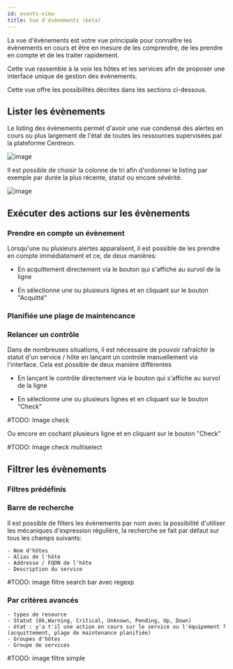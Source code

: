 ```yaml
---
id: events-view
title: Vue d'évènements (beta)
---
```


La vue d'évènements est votre vue principale pour connaître les évènements en cours et être en mesure 
de les comprendre, de les prendre en compte et de les traiter rapidement.

Cette vue rassemble à la voix les hôtes et les services afin de proposer une interface unique de gestion des évènements.

Cette vue offre les possibilités décrites dans les sections ci-dessous.

## Lister les évènements

Le listing des évènements permet d'avoir une vue condensé des alertes en cours ou plus largement de l'état de
toutes les ressources supervisées par la plateforme Centreon.

![image](assets/alerts/events-view/listing.png)

Il est possible de choisir la colonne de tri afin d'ordonner le listing par exemple par durée la plus récente, statut ou encore sévérité. 

![image](assets/alerts/events-view/orderby.gif)

## Exécuter des actions sur les évènements

### Prendre en compte un évènement 

Lorsqu'une ou plusieurs alertes apparaîsent, il est possible de les prendre en compte immédiatement et ce, de deux manières:

- En acquittement directement via le bouton qui s'affiche au survol de la ligne 

- En sélectionne une ou plusieurs lignes et en cliquant sur le bouton "Acquitté"

### Planifiée une plage de maintencance

### Relancer un contrôle

Dans de nombreuses situations, il est nécessaire de pouvoir rafraîchir le statut d'un service / hôte en 
lançant un controle manuellement via l'interface. Cela est possible de deux manière différentes 

- En lançant le contrôle directement via le bouton qui s'affiche au survol de la ligne 

- En sélectionne une ou plusieurs lignes et en cliquant sur le bouton "Check"


#TODO: Image check

Ou encore en cochant plusieurs ligne et en cliquant sur le bouton "Check" 

#TODO: Image check multiselect

## Filtrer les évènements 

### Filtres prédéfinis


### Barre de recherche 

Il est possible de filters les évènements par nom avec la possibilité d'utiliser les mécaniques d'expression régulière, la recherche se fait par défaut sur tous les champs suivants:

    - Nom d'hôtes
    - Alias de l'hôte
    - Addresse / FQDN de l'hôte
    - Description du service

#TODO: image filtre search bar avec regexp

### Par critères avancés

    - types de resource    
    - Statut (Ok,Warning, Critical, Unknown, Pending, Up, Down)
    - état : y'a t'il une action en cours sur le service ou l'équipement ? (acquittement, plage de maintenance planifiée)
    - Groupes d'hôtes
    - Groupe de services 

#TODO: image filtre simple 





